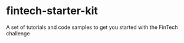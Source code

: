 # fintech-starter-kit
A set of tutorials and code samples to get you started with the FinTech challenge
